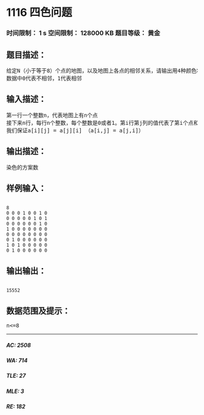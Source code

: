 # 1116 四色问题   
### 时间限制： 1 s     空间限制： 128000 KB     题目等级： 黄金  
## 题目描述：  

<pre>
给定N（小于等于8）个点的地图，以及地图上各点的相邻关系，请输出用4种颜色将地图涂色的所有方案数（要求相邻两点不能涂成相同的颜色）
数据中0代表不相邻，1代表相邻
</pre>
  
  
## 输入描述：  

<pre>
第一行一个整数n，代表地图上有n个点
接下来n行，每行n个整数，每个整数是0或者1。第i行第j列的值代表了第i个点和第j个点之间是相邻的还是不相邻，相邻就是1，不相邻就是0.
我们保证a[i][j] = a[j][i] （a[i,j] = a[j,i]）
</pre>
  
  
## 输出描述：  

<pre>
染色的方案数
</pre>
  
  
## 样例输入：  

<pre><code>
8  
0 0 0 1 0 0 1 0   
0 0 0 0 0 1 0 1   
0 0 0 0 0 0 1 0   
1 0 0 0 0 0 0 0   
0 0 0 0 0 0 0 0   
0 1 0 0 0 0 0 0   
1 0 1 0 0 0 0 0   
0 1 0 0 0 0 0 0
</code></pre>
  
  
## 输出输出：  

<pre><code>
15552
</code></pre>
  
  
## 数据范围及提示：  

<pre>
n<=8
</pre>
  
  
***  

##### AC: 2508  
##### WA: 714  
##### TLE: 27  
##### MLE: 3  
##### RE: 182  
